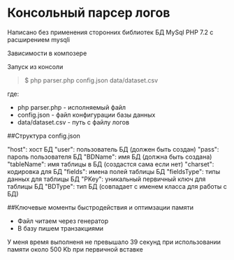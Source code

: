 # Консольный парсер логов

Написано без применения сторонних библиотек 
БД MySql
PHP 7.2 с расширением mysqli 

Зависимости в композере

Запуск из консоли
>$ php parser.php config.json data/dataset.csv

где:
- php parser.php - исполняемый файл
- config.json - файл конфигурации базы данных
- data/dataset.csv - путь с файлу логов

##Структура config.json

"host": хост БД
"user": пользователь БД (должен быть создан)
"pass": пароль пользователя БД
"BDName": имя БД (должна быть создана)
"tableName": имя таблицы в БД (создастся сама если нет)
"charset": кодировка для БД
"fields": имена полей таблицы БД
"fieldsType": типы данных для таблицы БД
"PKey": уникальный первичный ключ для таблицы БД
"BDType": тип БД (совпадает с именем класса для работы с БД)

##Ключевые моменты быстродействия и оптимзации памяти
- Файл читаем через генератор
- В базу пишем транзакциями

У меня время выполненя не превышало 39 секунд при использовании памяти около 
500 Kb при первичной вставке

